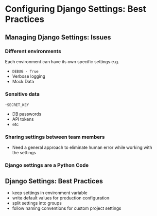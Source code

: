 # Configuring Django Settings: Best Practices

## Managing Django Settings: Issues

### Different environments

Each environment can have its own specific settings e.g.
- `DEBUG - True`
- Verbose logging
- Mock Data

### Sensitive data

-`SECRET_KEY`
- DB passwords
- API tokens
- etc

### Sharing settings between team members

- Need a general approach to eliminate human error while working with the settings

### Django settings are a Python Code

## Django Settings: Best Practices

- keep settings in environment variable
- write default values for production configuration
- split settings into groups
- follow naming conventions for custom project settings
